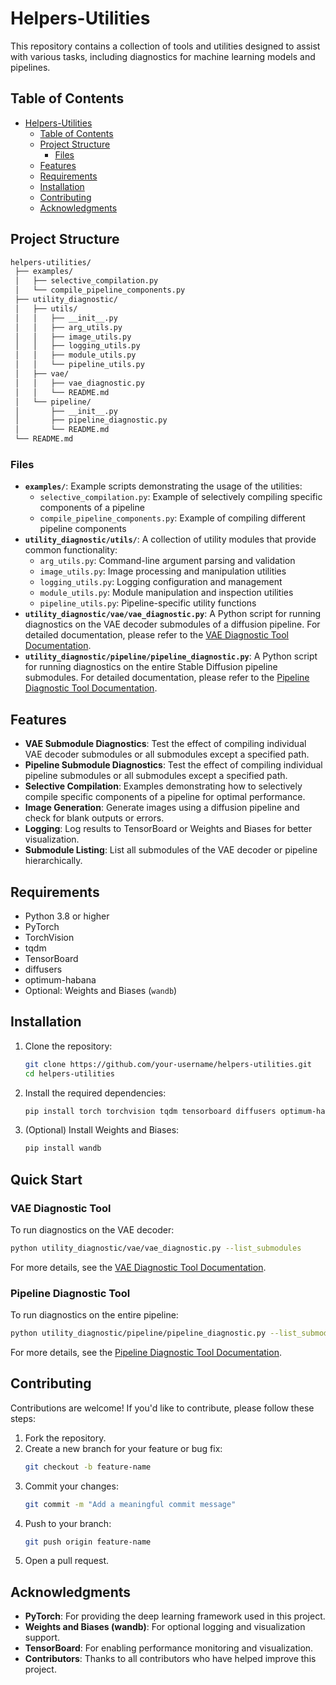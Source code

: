 # Helpers-Utilities

This repository contains a collection of tools and utilities designed to assist with various tasks, including diagnostics for machine learning models and pipelines.

## Table of Contents

- [Helpers-Utilities](#helpers-utilities)
  - [Table of Contents](#table-of-contents)
  - [Project Structure](#project-structure)
    - [Files](#files)
  - [Features](#features)
  - [Requirements](#requirements)
  - [Installation](#installation)
  - [Contributing](#contributing)
  - [Acknowledgments](#acknowledgments)

## Project Structure

```bash
helpers-utilities/
 ├── examples/
 │   ├── selective_compilation.py
 │   └── compile_pipeline_components.py
 ├── utility_diagnostic/
 │   ├── utils/
 │   │   ├── __init__.py
 │   │   ├── arg_utils.py
 │   │   ├── image_utils.py
 │   │   ├── logging_utils.py
 │   │   ├── module_utils.py
 │   │   └── pipeline_utils.py
 │   ├── vae/
 │   │   ├── vae_diagnostic.py
 │   │   └── README.md
 │   └── pipeline/
 │       ├── __init__.py
 │       ├── pipeline_diagnostic.py
 │       └── README.md
 └── README.md
```

### Files

- **`examples/`**: Example scripts demonstrating the usage of the utilities:
  - `selective_compilation.py`: Example of selectively compiling specific components of a pipeline
  - `compile_pipeline_components.py`: Example of compiling different pipeline components
- **`utility_diagnostic/utils/`**: A collection of utility modules that provide common functionality:
  - `arg_utils.py`: Command-line argument parsing and validation
  - `image_utils.py`: Image processing and manipulation utilities
  - `logging_utils.py`: Logging configuration and management
  - `module_utils.py`: Module manipulation and inspection utilities
  - `pipeline_utils.py`: Pipeline-specific utility functions
- **`utility_diagnostic/vae/vae_diagnostic.py`**: A Python script for running diagnostics on the VAE decoder submodules of a diffusion pipeline. For detailed documentation, please refer to the [VAE Diagnostic Tool Documentation](utility_diagnostic/vae/README.md).
- **`utility_diagnostic/pipeline/pipeline_diagnostic.py`**: A Python script for running diagnostics on the entire Stable Diffusion pipeline submodules. For detailed documentation, please refer to the [Pipeline Diagnostic Tool Documentation](utility_diagnostic/pipeline/README.md).

## Features

- **VAE Submodule Diagnostics**: Test the effect of compiling individual VAE decoder submodules or all submodules except a specified path.
- **Pipeline Submodule Diagnostics**: Test the effect of compiling individual pipeline submodules or all submodules except a specified path.
- **Selective Compilation**: Examples demonstrating how to selectively compile specific components of a pipeline for optimal performance.
- **Image Generation**: Generate images using a diffusion pipeline and check for blank outputs or errors.
- **Logging**: Log results to TensorBoard or Weights and Biases for better visualization.
- **Submodule Listing**: List all submodules of the VAE decoder or pipeline hierarchically.

## Requirements

- Python 3.8 or higher
- PyTorch
- TorchVision
- tqdm
- TensorBoard
- diffusers
- optimum-habana
- Optional: Weights and Biases (`wandb`)

## Installation

1. Clone the repository:
   ```bash
   git clone https://github.com/your-username/helpers-utilities.git
   cd helpers-utilities
   ```
2. Install the required dependencies:
   ```bash
   pip install torch torchvision tqdm tensorboard diffusers optimum-habana
   ```
3. (Optional) Install Weights and Biases:
   ```bash
   pip install wandb
   ```

## Quick Start

### VAE Diagnostic Tool

To run diagnostics on the VAE decoder:

```bash
python utility_diagnostic/vae/vae_diagnostic.py --list_submodules
```

For more details, see the [VAE Diagnostic Tool Documentation](utility_diagnostic/vae/README.md).

### Pipeline Diagnostic Tool

To run diagnostics on the entire pipeline:

```bash
python utility_diagnostic/pipeline/pipeline_diagnostic.py --list_submodules
```

For more details, see the [Pipeline Diagnostic Tool Documentation](utility_diagnostic/pipeline/README.md).

## Contributing

Contributions are welcome! If you'd like to contribute, please follow these steps:

1. Fork the repository.
2. Create a new branch for your feature or bug fix:
   ```bash
   git checkout -b feature-name
   ```
3. Commit your changes:
   ```bash
   git commit -m "Add a meaningful commit message"
   ```
4. Push to your branch:
   ```bash
   git push origin feature-name
   ```
5. Open a pull request.

## Acknowledgments

- **PyTorch**: For providing the deep learning framework used in this project.
- **Weights and Biases (wandb)**: For optional logging and visualization support.
- **TensorBoard**: For enabling performance monitoring and visualization.
- **Contributors**: Thanks to all contributors who have helped improve this project.
